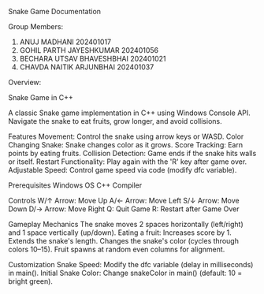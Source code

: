 Snake Game Documentation

Group Members:
1. ANUJ MADHANI                202401017
2. GOHIL PARTH JAYESHKUMAR     202401056
3. BECHARA UTSAV BHAVESHBHAI   202401021
4. CHAVDA NAITIK ARJUNBHAI     202401037

Overview:

Snake Game in C++

A classic Snake game implementation in C++ using Windows Console API. Navigate the snake to eat fruits, grow longer, and avoid collisions.

Features
Movement: Control the snake using arrow keys or WASD.
Color Changing Snake: Snake changes color as it grows.
Score Tracking: Earn points by eating fruits.
Collision Detection: Game ends if the snake hits walls or itself.
Restart Functionality: Play again with the 'R' key after game over.
Adjustable Speed: Control game speed via code (modify dfc variable).

Prerequisites
Windows OS
C++ Compiler

Controls
W/↑ Arrow: Move Up
A/← Arrow: Move Left
S/↓ Arrow: Move Down
D/→ Arrow: Move Right
Q: Quit Game
R: Restart after Game Over

Gameplay Mechanics
The snake moves 2 spaces horizontally (left/right) and 1 space vertically (up/down).
Eating a fruit:
Increases score by 1.
Extends the snake's length.
Changes the snake's color (cycles through colors 10–15).
Fruit spawns at random even columns for alignment.

Customization
Snake Speed: Modify the dfc variable (delay in milliseconds) in main().
Initial Snake Color: Change snakeColor in main() (default: 10 = bright green).
